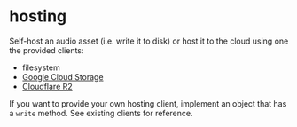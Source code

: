 # hosting

Self-host an audio asset (i.e. write it to disk) or host it to the cloud using one the provided clients:

- filesystem
- [Google Cloud Storage](https://cloud.google.com/storage/docs/apis)
- [Cloudflare R2](https://developers.cloudflare.com/r2/)

If you want to provide your own hosting client, implement an object that has a `write` method. See existing clients for reference.
